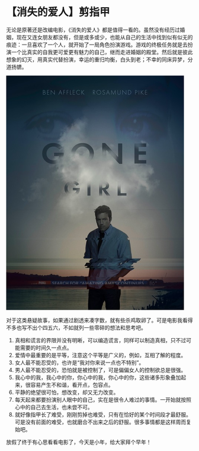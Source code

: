 # 【消失的爱人】剪指甲

无论是原著还是改编电影，《消失的爱人》都是值得一看的。虽然没有经历过婚姻，现在又连女朋友都没有，但是或多或少，也能从自己的生活中找到似有似无的痕迹：一旦喜欢了一个人，就开始了一局角色扮演游戏。游戏的终极任务就是去扮演一个比真实的自我更可爱更有魅力的自己，继而走进婚姻的殿堂。然后就是彼此想象的幻灭，用真实代替扮演，幸运的重归均衡，白头到老；不幸的同床异梦，分道扬镳。

![](./_resources/gone-girl.jpg)

对于这类悬疑故事，如果通过剧透来凑字数，就有些杀鸡取卵了。可是电影我看得不多也写不出个四五六，不如就列一些零碎的想法和思考吧。

1. 真相和谎言的界限并没有明晰，可以编造谎言，同样可以制造真相，只不过可能需要的时间久一点点。
2. 爱情中最重要的是平等，注意这个平等是广义的，例如，互相了解的程度。
3. 女人最不能忍受的，也许是“我对你来说一点也不特别”。
4. 男人最不能忍受的，恐怕就是被控制了，可是偏偏女人的控制欲总是很强。
5. 我心中的我，我心中的你，你心中的我，你心中的你，这些诸多形象叠加起来，很容易产生不和谐，看开点，包容点。
6. 平静的绝望很可怕，想改变，却又无力改变。
7. 每天起来都要扮演别人眼中的自己，实在是很令人难过的事情。一开始就按照心中的自己去生活，也未尝不可。
8. 就好像指甲长了难受，刚刚剪掉也难受，只有在恰好的某个时间段才最舒服。可是没有前面的难受，也就磨合不出来之后的舒服。很多事情都是这样周而复始吧。

放假了终于有心思看看电影了，今天是小年，给大家拜个早年！

